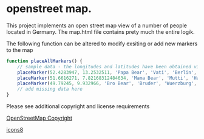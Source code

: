 # openstreet map.

This project implements an open street map view of a number of people located in Germany. The map.html file contains prety much the entire logik. 

The following function can be altered to modify exsiting or add new markers to the map

```javascript
function placeAllMarkers() {
	// sample data - the longitudes and latitudes have been obtained via google maps specifically the URLs contain the info
	placeMarker(52.4283947, 13.2532511, 'Papa Bear', 'Vati', 'Berlin', 'Tree House');
	placeMarker(51.6616271, 7.82168312484634, 'Mama Bear', 'Mutti', 'Hamm', 'StadtbÃ¼cherei');
	placeMarker(49.79245, 9.932966, 'Bro Bear', 'Bruder', 'Wuerzburg', 'Burkardushaus (Am Bruderh...');
	// add missing data here
}
```

Please see additional copyright and license requirements

[OpenStreetMap Copyright](https://www.openstreetmap.org/copyright)

[icons8](https://icons8.com/license)
